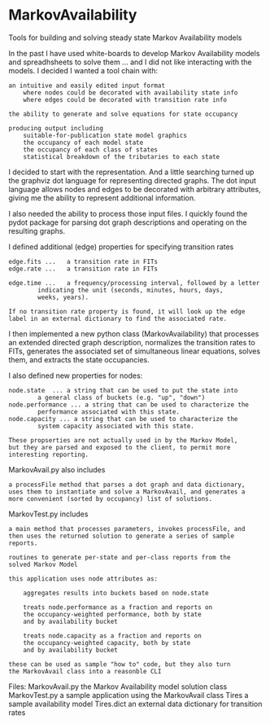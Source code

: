 MarkovAvailability
=================
Tools for building and solving steady state Markov Availability models

In the past I have used white-boards to develop Markov Availability models
and spreadhsheets to solve them ... and I did not like interacting with the
models.  I decided I wanted a tool chain with:

	an intuitive and easily edited input format
		where nodes could be decorated with availability state info
		where edges could be decorated with transition rate info

	the ability to generate and solve equations for state occupancy

	producing output including
		suitable-for-publication state model graphics
		the occupancy of each model state
		the occupancy of each class of states
		statistical breakdown of the tributaries to each state

I decided to start with the representation.  And a little searching turned up the 
graphviz dot language for representing directed graphs.  The dot input language
allows nodes and edges to be decorated with arbitrary attributes, giving me the
ability to represent additional information.

I also needed the ability to process those input files.  I quickly found the pydot
package for parsing dot graph descriptions and operating on the resulting graphs.

I defined additional (edge) properties for specifying transition rates

	edge.fits ...	a transition rate in FITs
	edge.rate ...	a transition rate in FITs

	edge.time ...	a frequency/processing interval, followed by a letter
			indicating the unit (seconds, minutes, hours, days,
			weeks, years).

	If no transition rate property is found, it will look up the edge
	label in an external dictionary to find the associated rate.

I then implemented a new python class (MarkovAvailability) that processes an
extended directed graph description, normalizes the transition rates to FITs,
generates the associated set of simultaneous linear equations, solves them,
and extracts the state occupancies.

I also defined new properties for nodes:

	node.state 	... a string that can be used to put the state into
			a general class of buckets (e.g. "up", "down")
	node.performance ... a string that can be used to characterize the
			performance associated with this state.
	node.capacity ... a string that can be used to characterize the
			system capacity associated with this state.

	These propserties are not actually used in by the Markov Model,
	but they are parsed and exposed to the client, to permit more
	interesting reporting.

MarkovAvail.py also includes

	a processFile method that parses a dot graph and data dictionary,
	uses them to instantiate and solve a MarkovAvail, and generates a
	more convenient (sorted by occupancy) list of solutions.

MarkovTest.py includes

	a main method that processes parameters, invokes processFile, and
	then uses the returned solution to generate a series of sample 
	reports.
		
	routines to generate per-state and per-class reports from the
	solved Markov Model

	this application uses node attributes as:

		aggregates results into buckets based on node.state

		treats node.performance as a fraction and reports on
		the occupancy-weighted performance, both by state 
		and by availability bucket

		treats node.capacity as a fraction and reports on
		the occupancy-weighted capacity, both by state 
		and by availability bucket

	these can be used as sample "how to" code, but they also turn 
	the MarkovAvail class into a reasonble CLI


Files:
	MarkovAvail.py	the Markov Availability model solution class
	MarkovTest.py	a sample application using the MarkovAvail class
	Tires		a sample availability model
	Tires.dict	an external data dictionary for transition rates
